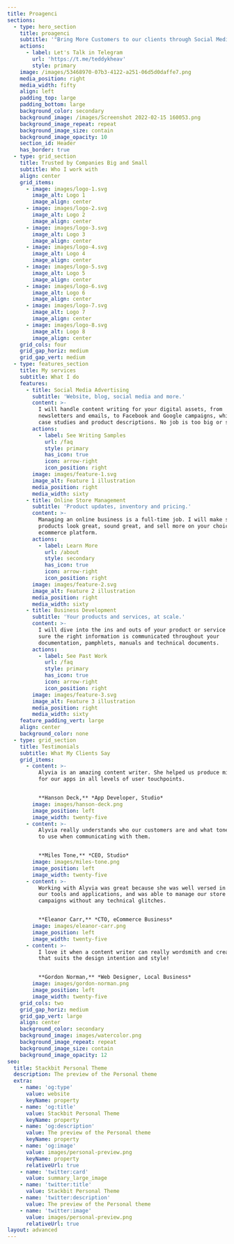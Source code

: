```yaml
---
title: Proagenci
sections:
  - type: hero_section
    title: proagenci
    subtitle: '"Bring More Customers to our clients through Social Media."'
    actions:
      - label: Let's Talk in Telegram
        url: 'https://t.me/teddykheav'
        style: primary
    image: /images/53468970-07b3-4122-a251-06d5d0daffe7.png
    media_position: right
    media_width: fifty
    align: left
    padding_top: large
    padding_bottom: large
    background_color: secondary
    background_image: /images/Screenshot 2022-02-15 160053.png
    background_image_repeat: repeat
    background_image_size: contain
    background_image_opacity: 10
    section_id: Header
    has_border: true
  - type: grid_section
    title: Trusted by Companies Big and Small
    subtitle: Who I work with
    align: center
    grid_items:
      - image: images/logo-1.svg
        image_alt: Logo 1
        image_align: center
      - image: images/logo-2.svg
        image_alt: Logo 2
        image_align: center
      - image: images/logo-3.svg
        image_alt: Logo 3
        image_align: center
      - image: images/logo-4.svg
        image_alt: Logo 4
        image_align: center
      - image: images/logo-5.svg
        image_alt: Logo 5
        image_align: center
      - image: images/logo-6.svg
        image_alt: Logo 6
        image_align: center
      - image: images/logo-7.svg
        image_alt: Logo 7
        image_align: center
      - image: images/logo-8.svg
        image_alt: Logo 8
        image_align: center
    grid_cols: four
    grid_gap_horiz: medium
    grid_gap_vert: medium
  - type: features_section
    title: My services
    subtitle: What I do
    features:
      - title: Social Media Advertising
        subtitle: 'Website, blog, social media and more.'
        content: >-
          I will handle content writing for your digital assets, from
          newsletters and emails, to Facebook and Google campaigns, whitepapers,
          case studies and product descriptions. No job is too big or small!
        actions:
          - label: See Writing Samples
            url: /faq
            style: primary
            has_icon: true
            icon: arrow-right
            icon_position: right
        image: images/feature-1.svg
        image_alt: Feature 1 illustration
        media_position: right
        media_width: sixty
      - title: Online Store Management
        subtitle: 'Product updates, inventory and pricing.'
        content: >-
          Managing an online business is a full-time job. I will make sure your
          products look great, sound great, and sell more on your choice of
          ecommerce platform.
        actions:
          - label: Learn More
            url: /about
            style: secondary
            has_icon: true
            icon: arrow-right
            icon_position: right
        image: images/feature-2.svg
        image_alt: Feature 2 illustration
        media_position: right
        media_width: sixty
      - title: Business Development
        subtitle: 'Your products and services, at scale.'
        content: >-
          I will dive into the ins and outs of your product or service and make
          sure the right information is communicated throughout your
          documentation, pamphlets, manuals and technical documents.
        actions:
          - label: See Past Work
            url: /faq
            style: primary
            has_icon: true
            icon: arrow-right
            icon_position: right
        image: images/feature-3.svg
        image_alt: Feature 3 illustration
        media_position: right
        media_width: sixty
    feature_padding_vert: large
    align: center
    background_color: none
  - type: grid_section
    title: Testimonials
    subtitle: What My Clients Say
    grid_items:
      - content: >-
          Alyvia is an amazing content writer. She helped us produce microcopy
          for our apps in all levels of user touchpoints.


          **Hanson Deck,** *App Developer, Studio*
        image: images/hanson-deck.png
        image_position: left
        image_width: twenty-five
      - content: >-
          Alyvia really understands who our customers are and what tone of voice
          to use when communicating with them.


          **Miles Tone,** *CEO, Studio*
        image: images/miles-tone.png
        image_position: left
        image_width: twenty-five
      - content: >-
          Working with Alyvia was great because she was well versed in all of
          our tools and applications, and was able to manage our store and
          campaigns without any technical glitches.


          **Eleanor Carr,** *CTO, eCommerce Business*
        image: images/eleanor-carr.png
        image_position: left
        image_width: twenty-five
      - content: >-
          I love it when a content writer can really wordsmith and create copy
          that suits the design intention and style!


          **Gordon Norman,** *Web Designer, Local Business*
        image: images/gordon-norman.png
        image_position: left
        image_width: twenty-five
    grid_cols: two
    grid_gap_horiz: medium
    grid_gap_vert: large
    align: center
    background_color: secondary
    background_image: images/watercolor.png
    background_image_repeat: repeat
    background_image_size: contain
    background_image_opacity: 12
seo:
  title: Stackbit Personal Theme
  description: The preview of the Personal theme
  extra:
    - name: 'og:type'
      value: website
      keyName: property
    - name: 'og:title'
      value: Stackbit Personal Theme
      keyName: property
    - name: 'og:description'
      value: The preview of the Personal theme
      keyName: property
    - name: 'og:image'
      value: images/personal-preview.png
      keyName: property
      relativeUrl: true
    - name: 'twitter:card'
      value: summary_large_image
    - name: 'twitter:title'
      value: Stackbit Personal Theme
    - name: 'twitter:description'
      value: The preview of the Personal theme
    - name: 'twitter:image'
      value: images/personal-preview.png
      relativeUrl: true
layout: advanced
---
```

